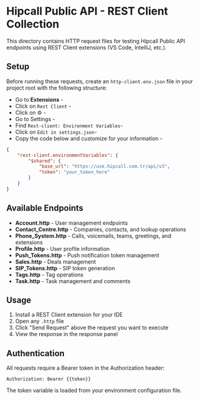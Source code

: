 # Hipcall Public API - REST Client Collection

This directory contains HTTP request files for testing Hipcall Public API endpoints using REST Client extensions (VS Code, IntelliJ, etc.).

## Setup

Before running these requests, create an `http-client.env.json` file in your project root with the following structure:
- Go to **Extensions** -
- Click on `Rest Client` -
- Click on ⚙️ -
- Go to Settings -
- Find `Rest-client: Environment Variables`-
- Click on `Edit in settings.json`-
- Copy the code below and customize for your information -
```json
{
    "rest-client.environmentVariables": {
        "$shared": {
            "base_url": "https://use.hipcall.com.tr/api/v3",
            "token": "your_token_here"
        }
    }
}
```


## Available Endpoints

- **Account.http** - User management endpoints
- **Contact_Centre.http** - Companies, contacts, and lookup operations
- **Phone_System.http** - Calls, voicemails, teams, greetings, and extensions
- **Profile.http** - User profile information
- **Push_Tokens.http** - Push notification token management
- **Sales.http** - Deals management
- **SIP_Tokens.http** - SIP token generation
- **Tags.http** - Tag operations
- **Task.http** - Task management and comments

## Usage

1. Install a REST Client extension for your IDE
2. Open any `.http` file
3. Click "Send Request" above the request you want to execute
4. View the response in the response panel

## Authentication

All requests require a Bearer token in the Authorization header:

```
Authorization: Bearer {{token}}
```

The token variable is loaded from your environment configuration file.

